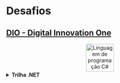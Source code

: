 # Desafios

## [DIO - Digital Innovation One](https://github.com/viniciusufx/Desafios/tree/main/DIO%20-%20Digital%20Innovation%20One)

<div align="center">
  <a href="https://github.com/search?q=user%3Aviniciusufx+.cs" target="_blank" alt="Linguagem de programação C#"><img src="https://cdn.jsdelivr.net/gh/devicons/devicon/icons/csharp/csharp-original.svg" width="75" alt="Linguagem de programação C#"/></a>
</div>
<details>
  <summary><strong>Trilha .NET</strong></summary>

| Desafio | Linguagem | Status |
| :-: | :-: | :-: |
| [Construindo um sistema para um estacionamento com C#](https://github.com/viniciusufx/Desafios/tree/main/DIO%20-%20Digital%20Innovation%20One/C%23/Construindo%20um%20sistema%20para%20um%20estacionamento%20com%20C%23) | C# | ✔️ |
| [Construindo um sistema de hospedagem de um hotel no C#](https://github.com/viniciusufx/Desafios/tree/main/DIO%20-%20Digital%20Innovation%20One/C%23/Construindo%20um%20sistema%20de%20hospedagem%20de%20um%20hotel%20no%20C%23) | C# | ✔️ |
| [Explorando Análise de Recursos Humanos com Desafios de Código em C#](https://github.com/viniciusufx/Desafios/tree/main/DIO%20-%20Digital%20Innovation%20One/C%23/Explorando%20An%C3%A1lise%20de%20Recursos%20Humanos%20com%20Desafios%20de%20C%C3%B3digo%20em%20C%23) | C# | ✔️ |
| [Avaliando o Desempenho Anual dos Funcionários](https://github.com/viniciusufx/Desafios/tree/main/DIO%20-%20Digital%20Innovation%20One/C%23/Avaliando%20o%20Desempenho%20Anual%20dos%20Funcion%C3%A1rios) | C# | ✔️ |
| [Calculando a Folha de Pagamento](https://github.com/viniciusufx/Desafios/tree/main/DIO%20-%20Digital%20Innovation%20One/C%23/Calculando%20a%20Folha%20de%20Pagamento) | C# | ✔️ |
  
</details>

